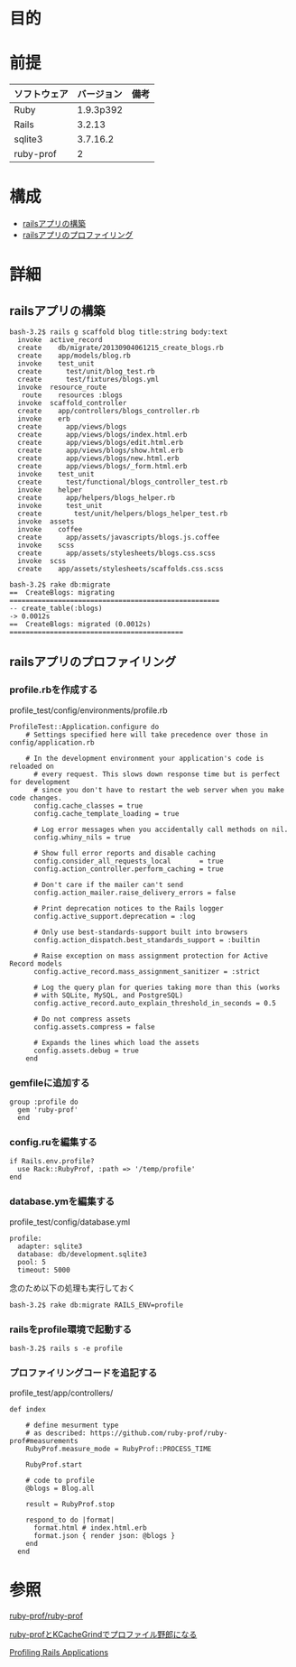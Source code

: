 # 目的


# 前提
| ソフトウェア     | バージョン    | 備考        |
|:---------------|:-------------|:------------|
| Ruby           |1.9.3p392     |       |
| Rails          |3.2.13        |       |
| sqlite3        |3.7.16.2        |       |
| ruby-prof         |2             |       |

# 構成
* [railsアプリの構築](#section1)
* [railsアプリのプロファイリング](#section2)

# 詳細
## <a name="section1">railsアプリの構築

    bash-3.2$ rails g scaffold blog title:string body:text
      invoke  active_record
      create    db/migrate/20130904061215_create_blogs.rb
      create    app/models/blog.rb
      invoke    test_unit
      create      test/unit/blog_test.rb
      create      test/fixtures/blogs.yml
      invoke  resource_route
       route    resources :blogs
      invoke  scaffold_controller
      create    app/controllers/blogs_controller.rb
      invoke    erb
      create      app/views/blogs
      create      app/views/blogs/index.html.erb
      create      app/views/blogs/edit.html.erb
      create      app/views/blogs/show.html.erb
      create      app/views/blogs/new.html.erb
      create      app/views/blogs/_form.html.erb
      invoke    test_unit
      create      test/functional/blogs_controller_test.rb
      invoke    helper
      create      app/helpers/blogs_helper.rb
      invoke      test_unit
      create        test/unit/helpers/blogs_helper_test.rb
      invoke  assets
      invoke    coffee
      create      app/assets/javascripts/blogs.js.coffee
      invoke    scss
      create      app/assets/stylesheets/blogs.css.scss
      invoke  scss
      create    app/assets/stylesheets/scaffolds.css.scss

    bash-3.2$ rake db:migrate
    ==  CreateBlogs: migrating ====================================================
    -- create_table(:blogs)
    -> 0.0012s
    ==  CreateBlogs: migrated (0.0012s) ===========================================

## <a name="section2">railsアプリのプロファイリング

### profile.rbを作成する
profile_test/config/environments/profile.rb


    ProfileTest::Application.configure do
        # Settings specified here will take precedence over those in config/application.rb

        # In the development environment your application's code is reloaded on
          # every request. This slows down response time but is perfect for development
          # since you don't have to restart the web server when you make code changes.
          config.cache_classes = true
          config.cache_template_loading = true

          # Log error messages when you accidentally call methods on nil.
          config.whiny_nils = true

          # Show full error reports and disable caching
          config.consider_all_requests_local       = true
          config.action_controller.perform_caching = true

          # Don't care if the mailer can't send
          config.action_mailer.raise_delivery_errors = false

          # Print deprecation notices to the Rails logger
          config.active_support.deprecation = :log

          # Only use best-standards-support built into browsers
          config.action_dispatch.best_standards_support = :builtin

          # Raise exception on mass assignment protection for Active Record models
          config.active_record.mass_assignment_sanitizer = :strict

          # Log the query plan for queries taking more than this (works
          # with SQLite, MySQL, and PostgreSQL)
          config.active_record.auto_explain_threshold_in_seconds = 0.5

          # Do not compress assets
          config.assets.compress = false

          # Expands the lines which load the assets
          config.assets.debug = true
        end

### gemfileに追加する

    group :profile do
      gem 'ruby-prof'
      end

### config.ruを編集する

    if Rails.env.profile?
      use Rack::RubyProf, :path => '/temp/profile'
    end

### database.ymを編集する
profile_test/config/database.yml

    profile:
      adapter: sqlite3
      database: db/development.sqlite3
      pool: 5
      timeout: 5000

念のため以下の処理も実行しておく

    bash-3.2$ rake db:migrate RAILS_ENV=profile

### railsをprofile環境で起動する

    bash-3.2$ rails s -e profile

### プロファイリングコードを追記する
profile_test/app/controllers/

    def index

        # define mesurment type
        # as described: https://github.com/ruby-prof/ruby-prof#measurements
        RubyProf.measure_mode = RubyProf::PROCESS_TIME

        RubyProf.start

        # code to profile
        @blogs = Blog.all    

        result = RubyProf.stop
    
        respond_to do |format|
          format.html # index.html.erb
          format.json { render json: @blogs }
        end
      end


# 参照
[ruby-prof/ruby-prof](https://github.com/ruby-prof/ruby-prof)

[ruby-profとKCacheGrindでプロファイル野郎になる](http://blog.mirakui.com/entry/20100919/rubyprof)

[Profiling Rails Applications](http://dpaluy.github.io/blog/2013/04/09/profiling-rails-applications/#ruby-prof)
